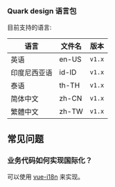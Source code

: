 ### Quark design 语言包

目前支持的语言:

| 语言         | 文件名 | 版本   |
| ------------ | ------ | ------ |
| 英语         | en-US  | `v1.x` |
| 印度尼西亚语 | id-ID  | `v1.x` |
| 泰语         | th-TH  | `v1.x` |
| 简体中文     | zh-CN  | `v1.x` |
| 繁體中文     | zh-TW  | `v1.x` |

## 常见问题

### 业务代码如何实现国际化？

可以使用 [vue-i18n](https://github.com/kazupon/vue-i18n) 来实现。

